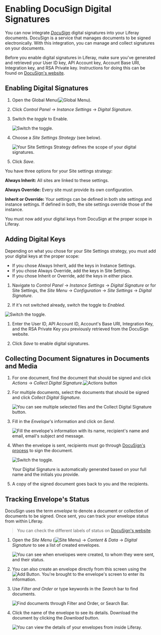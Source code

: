 ﻿# Enabling DocuSign Digital Signatures

You can now integrate [*DocuSign*](https://www.docusign.com/) digital signatures into your Liferay documents. DocuSign is a service that manages documents to be signed electronically. With this integration, you can manage and collect signatures on your documents.

Before you enable digital signatures in Liferay, make sure you've generated and retrieved your User ID key, API Account key, Account Base URI, Integration key, and RSA Private key. Instructions for doing this can be found on [DocuSign's website](https://support.docusign.com/en/guides/ndse-admin-guide-api-and-keys). 

## Enabling Digital Signatures

1. Open the Global Menu(![Global Menu](../../../images/icon-applications-menu.png)).

1. Click *Control Panel* &rarr; *Instance Settings* &rarr; *Digital Signature*. 

1. Switch the *toggle* to Enable.

    ![Switch the toggle.](./images/01.png)

1. Choose a *Site Settings Strategy* (see below).

    ![Your Site Settings Strategy defines the scope of your digital signatures.](./images/02.png)

1. Click *Save*. 

You have three options for your Site settings strategy: 

**Always Inherit:** All sites are linked to these settings.

**Always Override:** Every site must provide its own configuration.

**Inherit or Override:** Your settings can be defined in both site settings and instance settings. If defined in both, the site settings override those of the instance.

You must now add your digital keys from DocuSign at the proper scope in Liferay. 

## Adding Digital Keys

Depending on what you chose for your Site Settings strategy, you must add your digital keys at the proper scope: 

- If you chose Always Inherit, add the keys in Instance Settings. 
- If you chose Always Override, add the keys in Site Settings. 
- If you chose Inherit or Override, add the keys in either place.

1. Navigate to _Control Panel_ &rarr; _Instance Settings_ &rarr; _Digital Signature_ or for Site Settings, the _Site Menu_ &rarr; _Configuration_ &rarr; _Site Settings_ &rarr; _Digital Signature_. 

1. If it's not switched already, switch the toggle to _Enabled_.

![Switch the toggle.](./images/03.png)

1. Enter the User ID, API Account ID, Account's Base URI, Integration Key, and the RSA Private Key you previously retrieved from the DocuSign website. 

1. Click *Save* to enable digital signatures. 

## Collecting Document Signatures in Documents and Media

1. For one document, find the document that should be signed and click *Actions* &rarr; *Collect Digital Signature*.![Actions button](./images/05.png) 
1. For multiple documents, select the documents that should be signed and click *Collect Digital Signature*. 

    ![You can see multiple selected files and the Collect Digital Signature button.](./images/05.png)

1. Fill in the *Envelope*'s information and click on *Send*. 

    ![Fill the envelope's information with its name, recipient's name and email, email's subject and message.](./images/06.png)
    <!--Changing this screenshot to one filled in is in our list, since we'll have a meeting to retake all the screenshots with devs we'll replace this one then.-->

1. When the envelope is sent, recipients must go through [DocuSign's process](https://www.docusign.com/products/electronic-signature) to sign the document. 

   ![Switch the toggle.](./images/08.png)

   Your Digital Signature is automatically generated based on your full name and the initials you provide. 

1. A copy of the signed document goes back to you and the recipients. 

## Tracking Envelope's Status

DocuSign uses the term _envelope_ to denote a document or collection of documents to be signed. Once sent, you can track your envelope status from within Liferay. 

> You can check the different labels of status on [DocuSign's website](https://support.docusign.com/en/guides/ndse-user-guide-document-status). 

1. Open the *Site Menu* (![Site Menu](../../../images/icon-menu.png)) &rarr; _Content & Data_ &rarr; _Digital Signature_ to see a list of created envelopes. 

    ![You can see when envelopes were created, to whom they were sent, and their status.](./images/07.png)

1. You can also create an envelope directly from this screen using the ![Add Button](../../../images/icon-add.png). You're brought to the envelope's screen to enter its information. 

1. Use *Filter and Order* or type keywords in the *Search* bar to find documents.

    ![Find documents through Filter and Order, or Search Bar.](./images/08.png)

1. Click the name of the envelope to see its details. Download the document by clicking the *Download* button. 

    ![You can view the details of your envelopes from inside Liferay.](./images/09.png)

